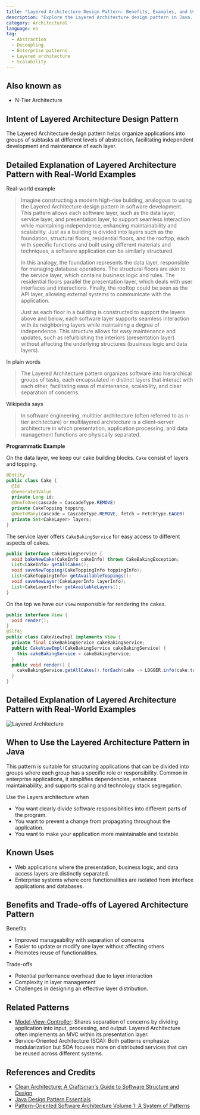 ```yaml
---
title: "Layered Architecture Design Pattern: Benefits, Examples, and Use Cases"
description: "Explore the Layered Architecture design pattern in Java. Learn its benefits, real-world examples, use cases, and how it enhances maintainability and scalability in enterprise applications."
category: Architectural
language: en
tag:
  - Abstraction
  - Decoupling
  - Enterprise patterns
  - Layered architecture
  - Scalability
---
```


## Also known as

* N-Tier Architecture

## Intent of Layered Architecture Design Pattern

The Layered Architecture design pattern helps organize applications into groups of subtasks at different levels of abstraction, facilitating independent development and maintenance of each layer.

## Detailed Explanation of Layered Architecture Pattern with Real-World Examples

Real-world example

> Imagine constructing a modern high-rise building, analogous to using the Layered Architecture design pattern in software development. This pattern allows each software layer, such as the data layer, service layer, and presentation layer, to support seamless interaction while maintaining independence, enhancing maintainability and scalability. Just as a building is divided into layers such as the foundation, structural floors, residential floors, and the rooftop, each with specific functions and built using different materials and techniques, a software application can be similarly structured.
> 
> In this analogy, the foundation represents the data layer, responsible for managing database operations. The structural floors are akin to the service layer, which contains business logic and rules. The residential floors parallel the presentation layer, which deals with user interfaces and interactions. Finally, the rooftop could be seen as the API layer, allowing external systems to communicate with the application. 
> 
> Just as each floor in a building is constructed to support the layers above and below, each software layer supports seamless interaction with its neighboring layers while maintaining a degree of independence. This structure allows for easy maintenance and updates, such as refurbishing the interiors (presentation layer) without affecting the underlying structures (business logic and data layers).

In plain words

> The Layered Architecture pattern organizes software into hierarchical groups of tasks, each encapsulated in distinct layers that interact with each other, facilitating ease of maintenance, scalability, and clear separation of concerns.

Wikipedia says

> In software engineering, multitier architecture (often referred to as n-tier architecture) or multilayered architecture is a client–server architecture in which presentation, application processing, and data management functions are physically separated.

**Programmatic Example**

On the data layer, we keep our cake building blocks. `Cake` consist of layers and topping.

```java
@Entity
public class Cake {
  @Id
  @GeneratedValue
  private Long id;
  @OneToOne(cascade = CascadeType.REMOVE)
  private CakeTopping topping;
  @OneToMany(cascade = CascadeType.REMOVE, fetch = FetchType.EAGER)
  private Set<CakeLayer> layers;
}
```

The service layer offers `CakeBakingService` for easy access to different aspects of cakes.

```java
public interface CakeBakingService {
  void bakeNewCake(CakeInfo cakeInfo) throws CakeBakingException;
  List<CakeInfo> getAllCakes();
  void saveNewTopping(CakeToppingInfo toppingInfo);
  List<CakeToppingInfo> getAvailableToppings();
  void saveNewLayer(CakeLayerInfo layerInfo);
  List<CakeLayerInfo> getAvailableLayers();
}
```

On the top we have our `View` responsible for rendering the cakes.

```java
public interface View {
  void render();
}
@Slf4j
public class CakeViewImpl implements View {
  private final CakeBakingService cakeBakingService;
  public CakeViewImpl(CakeBakingService cakeBakingService) {
    this.cakeBakingService = cakeBakingService;
  }
  public void render() {
    cakeBakingService.getAllCakes().forEach(cake -> LOGGER.info(cake.toString()));
  }
}
```

## Detailed Explanation of Layered Architecture Pattern with Real-World Examples

![Layered Architecture](./etc/layers.png "Layered Architecture")

## When to Use the Layered Architecture Pattern in Java

This pattern is suitable for structuring applications that can be divided into groups where each group has a specific role or responsibility. Common in enterprise applications, it simplifies dependencies, enhances maintainability, and supports scaling and technology stack segregation.

Use the Layers architecture when

* You want clearly divide software responsibilities into different parts of the program.
* You want to prevent a change from propagating throughout the application.
* You want to make your application more maintainable and testable.

## Known Uses

* Web applications where the presentation, business logic, and data access layers are distinctly separated.
* Enterprise systems where core functionalities are isolated from interface applications and databases.

## Benefits and Trade-offs of Layered Architecture Pattern

Benefits

* Improved manageability with separation of concerns
* Easier to update or modify one layer without affecting others
* Promotes reuse of functionalities.

Trade-offs

* Potential performance overhead due to layer interaction
* Complexity in layer management
* Challenges in designing an effective layer distribution.

## Related Patterns

* [Model-View-Controller](https://java-design-patterns.com/patterns/model-view-controller/): Shares separation of concerns by dividing application into input, processing, and output. Layered Architecture often implements an MVC within its presentation layer.
* Service-Oriented Architecture (SOA): Both patterns emphasize modularization but SOA focuses more on distributed services that can be reused across different systems.

## References and Credits

* [Clean Architecture: A Craftsman's Guide to Software Structure and Design](https://amzn.to/3UoKkaR)
* [Java Design Pattern Essentials](https://amzn.to/4drLhHU)
* [Pattern-Oriented Software Architecture Volume 1: A System of Patterns](https://amzn.to/3xZ1ELU)
